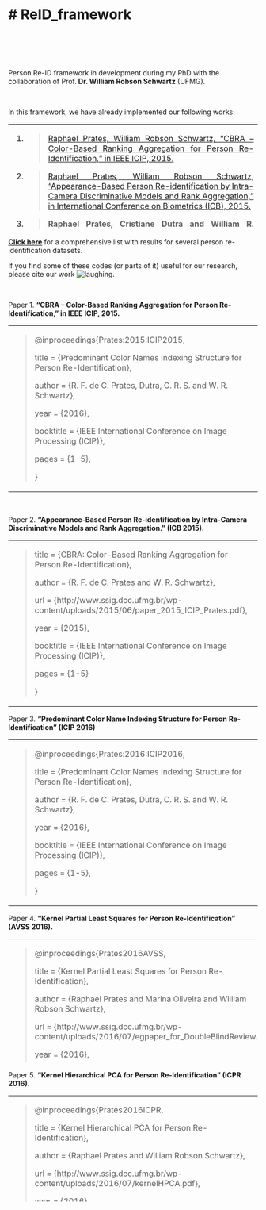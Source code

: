 <h1><strong># ReID_framework </strong></h1>
<h1>&nbsp;</h1>
<p>Person Re-ID framework in development during my PhD with the collaboration of Prof.<strong> Dr. William Robson Schwartz</strong> (UFMG).</p>
<p>&nbsp;</p>
<p>In this framework, we have already implemented our&nbsp;following works:</p>
<table style="height: 213px;" width="596">
<tbody>
<tr>
<td>
<ol>
<li style="text-align: justify;">
<blockquote><a title="Project Page - CBRA" href="http://www.ssig.dcc.ufmg.br/icip-cbra-color-based-ranking-aggregation-for-person-re-identification/">Raphael Prates, William Robson Schwartz, &ldquo;CBRA &ndash; Color-Based Ranking Aggregation for Person Re-Identification,&rdquo; in IEEE ICIP, 2015.</a></blockquote>
</li>
<li style="text-align: justify;">
<blockquote><a title="Project Page - ICB 2015" href="http://www.ssig.dcc.ufmg.br/icb-2015-appearance-based-person-re-identification/">Raphael Prates, William Robson Schwartz, &ldquo;Appearance-Based Person Re-identification by Intra-Camera Discriminative Models and Rank Aggregation,&rdquo; in International Conference on Biometrics (ICB), 2015.</a></blockquote>
</li>
<li style="text-align: justify;">
<blockquote><strong><strong>Raphael Prates, Cristiane Dutra and William R. Schwartz, &ldquo;<strong>Predominant Color Name Indexing Structure For Person Re-Identification</strong></strong></strong><strong>,&rdquo; in IEEE ICIP, 2016.</strong></blockquote>
</li>
<li style="text-align: justify;">
<blockquote><a title="Project Page - AVSS2016" href="http://www.ssig.dcc.ufmg.br/kernel-partial-least-squares-for-person-re-identification-avss-2016/">Raphael Prates, Marina Oliveira and William Robson Schwartz, &ldquo;Kernel Partial Least Squares for Person Re-Identification,&rdquo; in IEEE AVSS, 2016.</a></blockquote>
</li>
<li style="text-align: justify;">
<blockquote><a title="Project Page - ICPR 2016" href="http://www.ssig.dcc.ufmg.br/kernel-hierarchical-pca-for-person-re-identification-icpr-2016/">Raphael Prates and William Robson Schwartz, &ldquo;Kernel Hierarchical PCA for Person Re-Identification,&rdquo; in ICPR, 2016.</a></blockquote>
</li>

</ol>
</td>
</tr>
</tbody>
</table>
<p><a href="http://www.ssig.dcc.ufmg.br/reid-results/"><strong>Click here</strong></a> for a comprehensive list with&nbsp;results for several person re-identification datasets.</p>
<p>If you find some of these codes (or parts of it) useful for our research, please cite our work&nbsp;<img src="https://html-online.com/editor/tinymce/plugins/emoticons/img/smiley-laughing.gif" alt="laughing" />.&nbsp;</p>
<p>&nbsp;</p>
<p>Paper 1.&nbsp;<strong>&ldquo;CBRA &ndash; Color-Based Ranking Aggregation for Person Re-Identification,&rdquo; in IEEE ICIP, 2015.</strong></p>
<table>
<tbody>
<tr>
<td>
<blockquote>
<p>@inproceedings{Prates:2015:ICIP2015,</p>
<p>title = {Predominant Color Names Indexing Structure for Person Re-Identification},</p>
<p>author = {R. F. de C. Prates, Dutra, C. R. S. and W. R. Schwartz},</p>
<p>year = {2016},</p>
<p>booktitle = {IEEE International Conference on Image Processing (ICIP)},</p>
<p>pages = {1-5},</p>
<p>}</p>
</blockquote>
</td>
</tr>
</tbody>
</table>
<p>&nbsp;</p>
<p>Paper 2.&nbsp;<strong>&ldquo;Appearance-Based Person Re-identification by Intra-Camera Discriminative Models and Rank Aggregation.&rdquo; (ICB 2015).</strong></p>
<table>
<tbody>
<tr>
<td>
<blockquote>
<p>title = {CBRA: Color-Based Ranking Aggregation for Person Re-Identification},</p>
<p>author = {R. F. de C. Prates and W. R. Schwartz},</p>
<p>url = {http://www.ssig.dcc.ufmg.br/wp-content/uploads/2015/06/paper_2015_ICIP_Prates.pdf},</p>
<p>year = {2015},</p>
<p>booktitle = {IEEE International Conference on Image Processing (ICIP)},</p>
<p>pages = {1-5}</p>
<p>}</p>
</blockquote>
</td>
</tr>
</tbody>
</table>
<p>Paper 3.&nbsp;<strong>&ldquo;Predominant Color Name Indexing Structure for Person Re-Identification&rdquo; (ICIP 2016)</strong></p>
<table>
<tbody>
<tr>
<td>
<blockquote>
<p>@inproceedings{Prates:2016:ICIP2016,</p>
<p>title = {Predominant Color Names Indexing Structure for Person Re-Identification},</p>
<p>author = {R. F. de C. Prates, Dutra, C. R. S. and W. R. Schwartz},</p>
<p>year = {2016},</p>
<p>booktitle = {IEEE International Conference on Image Processing (ICIP)},</p>
<p>pages = {1-5},</p>
<p>}</p>
</blockquote>
</td>
</tr>
</tbody>
</table>
<p>Paper 4.&nbsp;<strong>&ldquo;Kernel Partial Least Squares for Person Re-Identification&rdquo; (AVSS 2016).</strong></p>
<table style="height: 250px;" width="591">
<tbody>
<tr>
<td>
<blockquote>
<p>@inproceedings{Prates2016AVSS,</p>
<p>title = {Kernel Partial Least Squares for Person Re-Identification},</p>
<p>author = {Raphael Prates and Marina Oliveira and William Robson Schwartz},</p>
<p>url = {http://www.ssig.dcc.ufmg.br/wp-content/uploads/2016/07/egpaper_for_DoubleBlindReview.pdf},</p>
<p>year = {2016},</p>
<p>date = {2016-08-24},</p>
<p>booktitle = {IEEE International Conference on Advanced Video and Signal-Based Surveillance (AVSS)}</p>
<p>}</p>
</blockquote>
</td>
</tr>
</tbody>
</table>
<p>Paper 5.&nbsp;<strong>&ldquo;Kernel Hierarchical PCA for Person Re-Identification&rdquo; (ICPR 2016).</strong></p>
<table style="height: 214px;" width="578">
<tbody>
<tr>
<td>
<blockquote>
<p>@inproceedings{Prates2016ICPR,</p>
<p>title = {Kernel Hierarchical PCA for Person Re-Identification},</p>
<p>author = {Raphael Prates and William Robson Schwartz},</p>
<p>url = {http://www.ssig.dcc.ufmg.br/wp-content/uploads/2016/07/kernelHPCA.pdf},</p>
<p>year = {2016},</p>
<p>date = {2016-12-13},</p>
<p>booktitle = {23th International Conference on Pattern Recognition, ICPR 2016, Cancun, MEXICO, December 4-8, 2016.}</p>
<p>}</p>
<p>&nbsp;</p>
<p>&nbsp;</p>
<h3>Instructions:</h3>
<p>In order to reproduce the experiments you need to download the respective datasets:</p>
<ul>
<li>VIPER (https://vision.soe.ucsc.edu/node/178) - You need to include VIPER in a folder (.\datasets\viper\camX) where X is equal A or B for cameras A and B, respectively.</li>
<li>PRID450S (http://lrs.icg.tugraz.at/download.php) - You need to include PRID450S in a folder (.\datasets\prid450s\camX) where X is equal A or B for cameras A and B, respectively.</li>
</ul>
<p>You can run all the experiments from ReID_framework.m by uncommenting the respective lines in the file ReID_framework.m. The final results are stored in the Folder (./Graphics).</p>
<p>Notice that in AVSS2016 and ICPR2016 we used the features proposed in a different&nbsp;paper (which are available in the folder .\auxiliary). Therefore, if you use these features, please cite their work:</p>
<table>
<tbody>
<tr>
<td>
<blockquote>
<p>"An Enhanced Deep Feature Representation for Person Re-identification" . Shangxuan Wu, Ying-Cong Chen, Xiang Li, Jin-Jie You, Wei-Shi Zheng. IEEE Winter Conference on Applications of Computer Vision (WACV2016).</p>
</blockquote>
<p>&nbsp;</p>
</td>
</tr>
</tbody>
</table>
<p><span style="color: #0000ff;">Any question, please contact us:</span></p>
<p><span style="color: #0000ff;">pratesufop@gmail.com (Raphael Prates).&nbsp;<img src="https://html-online.com/editor/tinymce/plugins/emoticons/img/smiley-laughing.gif" alt="laughing" /></span><br /> <br /> </p>
<p>&nbsp;</p>
